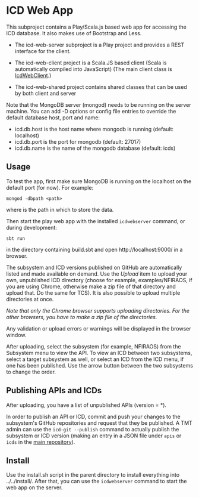 ICD Web App
===========

This subproject contains a Play/Scala.js based web app for accessing the ICD database.
It also makes use of Bootstrap and Less.

* The icd-web-server subproject is a Play project and provides a REST interface for the client.

* The icd-web-client project is a Scala.JS based client (Scala is automatically compiled into JavaScript)
  (The main client class is [IcdWebClient](icd-web-client/src/main/scala/icd/web/client/IcdWebClient.scala).)

* The icd-web-shared project contains shared classes that can be used by both client and server

Note that the MongoDB server (mongod) needs to be running on the server machine.
You can add -D options or config file entries to override the default database host, port and name:

* icd.db.host is the host name where mongodb is running (default: localhost)
* icd.db.port is the port for mongodb (default: 27017)
* icd.db.name is the name of the mongodb database (default: icds)

Usage
-----

To test the app, first make sure MongoDB is running on the localhost on the default port (for now).
For example:

    mongod -dbpath <path>

where <path> is the path in which to store the data.
 
Then start the play web app with the installed `icdwebserver` command, or during development:

    sbt run

in the directory containing build.sbt and open http://localhost:9000/ in a browser.

The subsystem and ICD versions published on GitHub are automatically listed and made available on demand.
Use the *Upload* item to upload your own, unpublished ICD directory (choose for example, examples/NFIRAOS, if you are using Chrome, otherwise 
make a zip file of that directory and upload that. Do the same for TCS).
It is also possible to upload multiple directories at once. 

*Note that only the Chrome browser supports uploading directories. For the other browsers, you have to make a zip file of the directories.*

Any validation or upload errors or warnings will be displayed in the browser window.

After uploading, select the subsystem (for example, NFIRAOS) from the Subsystem menu to view the API. 
To view an ICD between two subsystems, select a target subsystem as well, or select an ICD
from the ICD menu, if one has been published. Use the arrow button between the two subsystems to
change the order.

Publishing APIs and ICDs
------------------------

After uploading, you have a list of unpublished APIs (version = *). 

In order to publish an API or ICD, commit and push your changes to the subsystem's GitHub repositories
and request that they be published. A TMT admin can use the `icd-git --publish` command to actually 
publish the subsystem or ICD version (making an entry in a JSON file under `apis` or `icds` in the
[main repository](https://github.com/tmt-icd/ICD-Model-Files.git)).

Install
-------

Use the install.sh script in the parent directory to install everything into ../../install/.
After that, you can use the `icdwebserver` command to start the web app on the server.







